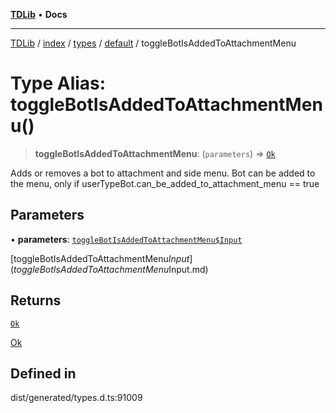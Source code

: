 [**TDLib**](../../../../../../README.md) • **Docs**

***

[TDLib](../../../../../../modules.md) / [index](../../../../../README.md) / [types](../../../README.md) / [default](../README.md) / toggleBotIsAddedToAttachmentMenu

# Type Alias: toggleBotIsAddedToAttachmentMenu()

> **toggleBotIsAddedToAttachmentMenu**: (`parameters`) => [`Ok`](Ok-1.md)

Adds or removes a bot to attachment and side menu. Bot can be added to the menu, only if userTypeBot.can_be_added_to_attachment_menu == true

## Parameters

• **parameters**: [`toggleBotIsAddedToAttachmentMenu$Input`](toggleBotIsAddedToAttachmentMenu$Input.md)

[toggleBotIsAddedToAttachmentMenu$Input](toggleBotIsAddedToAttachmentMenu$Input.md)

## Returns

[`Ok`](Ok-1.md)

[Ok](Ok-1.md)

## Defined in

dist/generated/types.d.ts:91009
